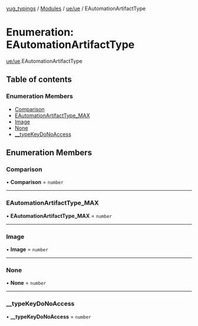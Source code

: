[yug_typings](../README.md) / [Modules](../modules.md) / [ue/ue](../modules/ue_ue.md) / EAutomationArtifactType

# Enumeration: EAutomationArtifactType

[ue/ue](../modules/ue_ue.md).EAutomationArtifactType

## Table of contents

### Enumeration Members

- [Comparison](ue_ue.EAutomationArtifactType.md#comparison)
- [EAutomationArtifactType\_MAX](ue_ue.EAutomationArtifactType.md#eautomationartifacttype_max)
- [Image](ue_ue.EAutomationArtifactType.md#image)
- [None](ue_ue.EAutomationArtifactType.md#none)
- [\_\_typeKeyDoNoAccess](ue_ue.EAutomationArtifactType.md#__typekeydonoaccess)

## Enumeration Members

### Comparison

• **Comparison** = `number`

___

### EAutomationArtifactType\_MAX

• **EAutomationArtifactType\_MAX** = `number`

___

### Image

• **Image** = `number`

___

### None

• **None** = `number`

___

### \_\_typeKeyDoNoAccess

• **\_\_typeKeyDoNoAccess** = `number`
